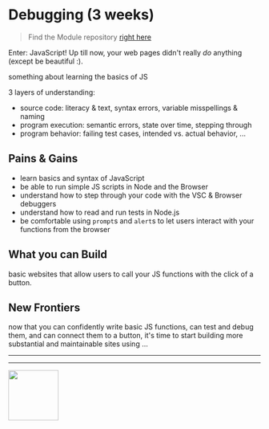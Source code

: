 # Debugging (3 weeks)

> Find the Module repository [right here](https://github.com/HackYourFutureBelgium/debugging/)

Enter: JavaScript!  Up till now, your web pages didn't really _do_ anything (except be beautiful :).

something about learning the basics of JS

3 layers of understanding:

* source code: literacy & text, syntax errors, variable misspellings & naming
* program execution: semantic errors, state over time, stepping through
* program behavior: failing test cases, intended vs. actual behavior, ...

## Pains & Gains

* learn basics and syntax of JavaScript
* be able to run simple JS scripts in Node and the Browser
* understand how to step through your code with the VSC & Browser debuggers
* understand how to read and run tests in Node.js
* be comfortable using `prompt`s and `alert`s to let users interact with your functions from the browser

## What you can Build

basic websites that allow users to call your JS functions with the click of a button.

## New Frontiers

now that you can confidently write basic JS functions, can test and debug them, and can connect them to a button, it's time to start building more substantial and maintainable sites using ...

<hr>
<hr>
<a href="https://hackyourfuture.be" target="_blank"><img
    src="https://user-images.githubusercontent.com/18554853/63941625-4c7c3d00-ca6c-11e9-9a76-8d5e3632fe70.jpg"
    width="100" height="100"></a>
